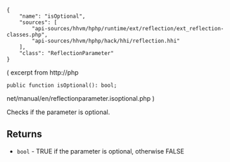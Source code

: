 ``` yamlmeta
{
    "name": "isOptional",
    "sources": [
        "api-sources/hhvm/hphp/runtime/ext/reflection/ext_reflection-classes.php",
        "api-sources/hhvm/hphp/hack/hhi/reflection.hhi"
    ],
    "class": "ReflectionParameter"
}
```




( excerpt from
http://php




``` Hack
public function isOptional(): bool;
```




net/manual/en/reflectionparameter.isoptional.php )




Checks if the parameter is optional.




## Returns




+ ` bool ` - TRUE if the parameter is optional, otherwise FALSE
<!-- HHAPIDOC -->
